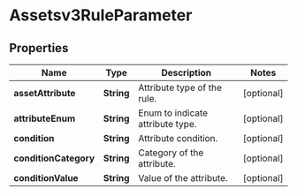 

# Assetsv3RuleParameter


## Properties

| Name | Type | Description | Notes |
|------------ | ------------- | ------------- | -------------|
|**assetAttribute** | **String** | Attribute type of the rule. |  [optional] |
|**attributeEnum** | **String** | Enum to indicate attribute type. |  [optional] |
|**condition** | **String** | Attribute condition. |  [optional] |
|**conditionCategory** | **String** | Category of the attribute. |  [optional] |
|**conditionValue** | **String** | Value of the attribute. |  [optional] |



